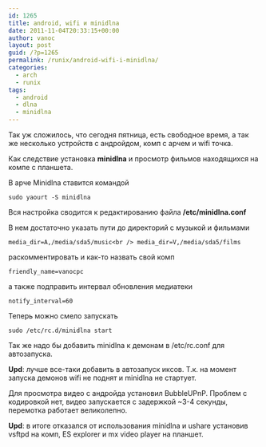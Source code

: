 ```yaml
---
id: 1265
title: android, wifi и minidlna
date: 2011-11-04T20:33:15+00:00
author: vanoc
layout: post
guid: /?p=1265
permalink: /runix/android-wifi-i-minidlna/
categories:
  - arch
  - runix
tags:
  - android
  - dlna
  - minidlna
---
```

Так уж сложилось, что сегодня пятница, есть свободное время, а так же несколько устройств с андройдом, комп с арчем и wifi точка.

Как следствие установка **minidlna** и просмотр фильмов находящихся на компе с планшета.

В арче Minidlna ставится командой
  
`sudo yaourt -S minidlna`

Вся настройка сводится к редактированию файла **/etc/minidlna.conf**
  
В нем достаточно указать пути до директорий с музыкой и фильмами
  
`media_dir=A,/media/sda5/music<br />
media_dir=V,/media/sda5/films`
  
раскомментировать и как-то назвать свой комп
  
`friendly_name=vanocpc`
  
а также подправить интервал обновления медиатеки
  
`notify_interval=60`

Теперь можно смело запускать
  
`sudo /etc/rc.d/minidlna start`

Так же надо бы добавить minidlna к демонам в /etc/rc.conf для автозапуска.

**Upd**: лучше все-таки добавить в автозапуск иксов. Т.к. на момент запуска демонов wifi не поднят и minidlna не стартует.

Для просмотра видео с андройда установил BubbleUPnP. Проблем с кодировкой нет, видео запускается с задержкой ~3-4 секунды, перемотка работает великолепно.

**Upd**: в итоге отказался от использования minidlna и ushare установив vsftpd на комп, ES explorer и mx video player на планшет.